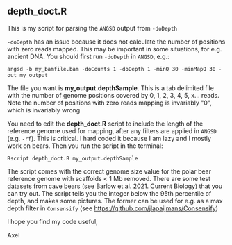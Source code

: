 ## depth_doct.R

This is my script for parsing the `ANGSD` output from `-doDepth`

`-doDepth` has an issue because it does not calculate the number of positions with zero reads mapped. This may be important in some situations, for e.g. ancient DNA. You should first run `-doDepth` in `ANGSD`, e.g.:

```
angsd -b my_bamfile.bam -doCounts 1 -doDepth 1 -minQ 30 -minMapQ 30 -out my_output
```

The file you want is **my_output.depthSample**. This is a tab delimited file with the number of genome positions covered by 0, 1, 2, 3, 4, 5, x... reads. Note the number of positions with zero reads mapping is invariably "0", which is invariably wrong

You need to edit the **depth_doct.R** script to include the length of the reference genome used for mapping, after any filters are applied in `ANGSD` (e.g. `-rf`). This is critical. I hard coded it because I am lazy and I mostly work on bears. Then you run the script in the terminal:

```
Rscript depth_doct.R my_output.depthSample
```

The script comes with the correct genome size value for the polar bear reference genome with scaffolds < 1 Mb removed. There are some test datasets from cave bears (see Barlow et al. 2021. Current Biology) that you can try out. The script tells you the integer below the 95th percentile of depth, and makes some pictures. The former can be used for e.g. as a max depth filter in `Consensify` (see https://github.com/jlapaijmans/Consensify)

I hope you find my code useful,

Axel

